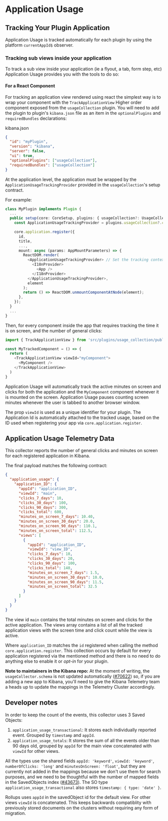 # Application Usage

## Tracking Your Plugin Application

Application Usage is tracked automatically for each plugin by using the platform `currentAppId$` observer.

### Tracking sub views inside your application

To track a sub view inside your application (ie a flyout, a tab, form step, etc) Application Usage provides you with the tools to do so:

#### For a React Component

For tracking an application view rendered using react the simplest way is to wrap your component with the `TrackApplicationView` Higher order component exposed from the `usageCollection` plugin. You will need to add the plugin to plugin's `kibana.json` file as an item in the `optionalPlugins` and `requiredBundles` declarations:

kibana.json
```json
{
  "id": "myPlugin",
  "version": "kibana",
  "server": false,
  "ui": true,
  "optionalPlugins": ["usageCollection"],
  "requiredBundles": ["usageCollection"]
}
```

At the application level, the application must be wrapped by the `ApplicationUsageTrackingProvider` provided in the `usageCollection`'s setup contract.

For example:
```typescript jsx
class MyPlugin implements Plugin {
  ...
  public setup(core: CoreSetup, plugins: { usageCollection?: UsageCollectionSetup }) {
    const ApplicationUsageTrackingProvider = plugins.usageCollection?.components.ApplicationUsageTrackingProvider ?? React.Fragment;

    core.application.register({
      id, 
      title, 
      ...,
      mount: async (params: AppMountParameters) => {
        ReactDOM.render(
          <ApplicationUsageTrackingProvider> // Set the tracking context provider at the App level
            <I18nProvider>
              <App />
            </I18nProvider>
          </ApplicationUsageTrackingProvider>,
          element
        );
        return () => ReactDOM.unmountComponentAtNode(element);
      },
    });
  }
  ...
}
```

Then, for every component inside the app that requires tracking the time it is on screen, and the number of general clicks:
```typescript jsx
import { TrackApplicationView } from 'src/plugins/usage_collection/public';

const MyTrackedComponent = () => {
  return (
    <TrackApplicationView viewId="myComponent">
      <MyComponent />
    </TrackApplicationView>
  )
}
```

Application Usage will automatically track the active minutes on screen and clicks for both the application and the `MyComponent` component whenever it is mounted on the screen. Application Usage pauses counting screen minutes whenever the user is tabbed to another browser window.

The prop `viewId` is used as a unique identifier for your plugin. The Application Id is automatically attached to the tracked usage, based on the ID used when registering your app via `core.application.register`.
## Application Usage Telemetry Data

This collector reports the number of general clicks and minutes on screen for each registered application in Kibana.

The final payload matches the following contract:

```JSON
{
  "application_usage": {
    "application_ID": {
      "appId": "application_ID",
      "viewId": "main",
      "clicks_7_days": 10,
      "clicks_30_days": 100,
      "clicks_90_days": 300,
      "clicks_total": 600,
      "minutes_on_screen_7_days": 10.40,
      "minutes_on_screen_30_days": 20.0,
      "minutes_on_screen_90_days": 110.1,
      "minutes_on_screen_total": 112.5,
      "views": [
        {
          "appId": "application_ID",
          "viewId": "view_ID",
          "clicks_7_days": 10,
          "clicks_30_days": 20,
          "clicks_90_days": 100,
          "clicks_total": 140,
          "minutes_on_screen_7_days": 1.5,
          "minutes_on_screen_30_days": 10.0,
          "minutes_on_screen_90_days": 11.5,
          "minutes_on_screen_total": 32.5
        }
      ]
    }
  }
}
```

The view id `main` contains the total minutes on screen and clicks for the active application. The views array contains a list of all the tracked application views with the screen time and click count while the view is active.

Where `application_ID` matches the `id` registered when calling the method `core.application.register`.
This collection occurs by default for every application registered via the mentioned method and there is no need to do anything else to enable it or _opt-in_ for your plugin.

**Note to maintainers in the Kibana repo:** At the moment of writing, the `usageCollector.schema` is not updated automatically ([#70622](https://github.com/elastic/kibana/issues/70622)) so, if you are adding a new app to Kibana, you'll need to give the Kibana Telemetry team a heads up to update the mappings in the Telemetry Cluster accordingly.

## Developer notes

In order to keep the count of the events, this collector uses 3 Saved Objects:

1. `application_usage_transactional`: It stores each individually reported event. Grouped by `timestamp` and `appId`.
2. `application_usage_totals`: It stores the sum of all the events older than 90 days old, grouped by `appId` for the main view concatenated with `viewId` for other views.

All the types use the shared fields `appId: 'keyword'`, `viewId: 'keyword'`, `numberOfClicks: 'long'` and `minutesOnScreen: 'float'`, but they are currently not added in the mappings because we don't use them for search purposes, and we need to be thoughtful with the number of mapped fields in the SavedObjects index ([#43673](https://github.com/elastic/kibana/issues/43673)). The SO type `application_usage_transactional` also stores `timestamp: { type: 'date' }`.

Rollups uses `appId` in the savedObject id for the default view. For other views `viewId` is concatenated. This keeps backwards compatiblity with previously stored documents on the clusters without requiring any form of migration.
